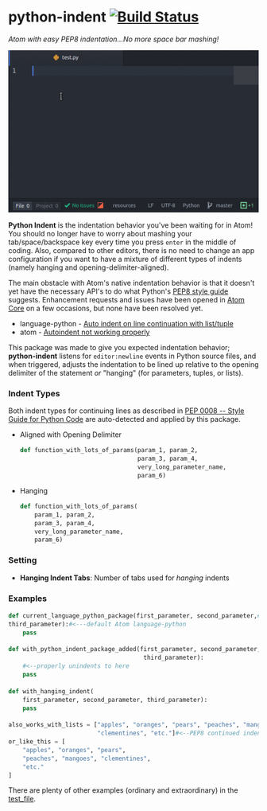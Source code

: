 # python-indent [![Build Status](https://travis-ci.org/DSpeckhals/python-indent.svg?branch=master)](https://travis-ci.org/DSpeckhals/python-indent)  

_Atom with easy PEP8 indentation...No more space bar mashing!_

![example of python-indent](https://raw.githubusercontent.com/DSpeckhals/python-indent/master/resources/img/python-indent-demonstration.gif)

__Python Indent__ is the indentation behavior you've been waiting for in Atom! You should no longer have to worry about mashing your tab/space/backspace key every time you press `enter` in the middle of coding. Also, compared to other editors, there is no need to change an app configuration if you want to have a mixture of different types of indents (namely hanging and opening-delimiter-aligned).

The main obstacle with Atom's native indentation behavior is that it doesn't yet have the necessary API's to do what Python's [PEP8 style guide](https://www.python.org/dev/peps/pep-0008/#indentation) suggests. Enhancement requests and issues have been opened in [Atom Core](https://github.com/atom/atom) on a few occasions, but none have been resolved yet.

- language-python - [Auto indent on line continuation with list/tuple](https://github.com/atom/language-python/issues/22)
- atom - [Autoindent not working properly](https://github.com/atom/atom/issues/6655)

This package was made to give you expected indentation behavior; __python-indent__ listens for `editor:newline` events in Python source files, and when triggered, adjusts the indentation to be lined up relative to the opening delimiter of the statement _or_ "hanging" (for parameters, tuples, or lists).

### Indent Types
Both indent types for continuing lines as described in [PEP 0008 -- Style Guide for Python Code](https://www.python.org/dev/peps/pep-0008/#indentation) are auto-detected and applied by this package.
  - Aligned with Opening Delimiter

    ```python
    def function_with_lots_of_params(param_1, param_2,
                                     param_3, param_4,
                                     very_long_parameter_name,
                                     param_6)
    ```
  - Hanging

      ```python
      def function_with_lots_of_params(
          param_1, param_2,
          param_3, param_4,
          very_long_parameter_name,
          param_6)
      ```

### Setting
- __Hanging Indent Tabs__: Number of tabs used for _hanging_ indents

### Examples

```python
def current_language_python_package(first_parameter, second_parameter,#<newline>
third_parameter):#<---default Atom language-python
    pass

def with_python_indent_package_added(first_parameter, second_parameter,
                                      third_parameter):
    #<--properly unindents to here
    pass

def with_hanging_indent(
    first_parameter, second_parameter, third_parameter):
    pass

also_works_with_lists = ["apples", "oranges", "pears", "peaches", "mangoes",
                         "clementines", "etc."]#<--PEP8 continued indentation
or_like_this = [
    "apples", "oranges", "pears",
    "peaches", "mangoes", "clementines",
    "etc."
]

```

There are plenty of other examples (ordinary and extraordinary) in the [test_file](https://github.com/DSpeckhals/python-indent/blob/master/spec/test_file.py).
